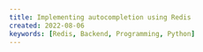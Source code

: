 ```yaml
---
title: Implementing autocompletion using Redis
created: 2022-08-06
keywords: [Redis, Backend, Programming, Python]
---
```



